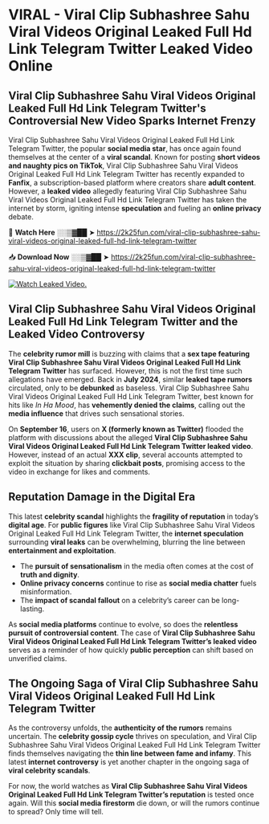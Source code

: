 # VIRAL - Viral Clip Subhashree Sahu Viral Videos Original Leaked Full Hd Link Telegram Twitter Leaked Video Online

## **Viral Clip Subhashree Sahu Viral Videos Original Leaked Full Hd Link Telegram Twitter's Controversial New Video Sparks Internet Frenzy**  

Viral Clip Subhashree Sahu Viral Videos Original Leaked Full Hd Link Telegram Twitter, the popular **social media star**, has once again found themselves at the center of a **viral scandal**. Known for posting **short videos and naughty pics on TikTok**, Viral Clip Subhashree Sahu Viral Videos Original Leaked Full Hd Link Telegram Twitter has recently expanded to **Fanfix**, a subscription-based platform where creators share **adult content**. However, a **leaked video** allegedly featuring Viral Clip Subhashree Sahu Viral Videos Original Leaked Full Hd Link Telegram Twitter has taken the internet by storm, igniting intense **speculation** and fueling an **online privacy** debate.  

🔴 **Watch Here** ░░▒▓██ ➤ https://2k25fun.com/viral-clip-subhashree-sahu-viral-videos-original-leaked-full-hd-link-telegram-twitter  

📥 **Download Now** ░░▒▓██ ➤ https://2k25fun.com/viral-clip-subhashree-sahu-viral-videos-original-leaked-full-hd-link-telegram-twitter  

[![Watch Leaked Video.](https://miro.medium.com/v2/resize:fit:828/format:webp/1*cilzJN44JGOrTw9NJCrNHA.gif "Watch Leaked Video")](https://2k25fun.com/viral-clip-subhashree-sahu-viral-videos-original-leaked-full-hd-link-telegram-twitter)

## **Viral Clip Subhashree Sahu Viral Videos Original Leaked Full Hd Link Telegram Twitter and the Leaked Video Controversy**  

The **celebrity rumor mill** is buzzing with claims that a **sex tape featuring Viral Clip Subhashree Sahu Viral Videos Original Leaked Full Hd Link Telegram Twitter** has surfaced. However, this is not the first time such allegations have emerged. Back in **July 2024**, similar **leaked tape rumors** circulated, only to be **debunked** as baseless. Viral Clip Subhashree Sahu Viral Videos Original Leaked Full Hd Link Telegram Twitter, best known for hits like *In Ha Mood*, has **vehemently denied the claims**, calling out the **media influence** that drives such sensational stories.  

On **September 16**, users on **X (formerly known as Twitter)** flooded the platform with discussions about the alleged **Viral Clip Subhashree Sahu Viral Videos Original Leaked Full Hd Link Telegram Twitter leaked video**. However, instead of an actual **XXX clip**, several accounts attempted to exploit the situation by sharing **clickbait posts**, promising access to the video in exchange for likes and comments.  

## **Reputation Damage in the Digital Era**  

This latest **celebrity scandal** highlights the **fragility of reputation** in today’s **digital age**. For **public figures** like Viral Clip Subhashree Sahu Viral Videos Original Leaked Full Hd Link Telegram Twitter, the **internet speculation** surrounding **viral leaks** can be overwhelming, blurring the line between **entertainment and exploitation**.  

- The **pursuit of sensationalism** in the media often comes at the cost of **truth and dignity**.  
- **Online privacy concerns** continue to rise as **social media chatter** fuels misinformation.  
- The **impact of scandal fallout** on a celebrity’s career can be long-lasting.  

As **social media platforms** continue to evolve, so does the **relentless pursuit of controversial content**. The case of **Viral Clip Subhashree Sahu Viral Videos Original Leaked Full Hd Link Telegram Twitter’s leaked video** serves as a reminder of how quickly **public perception** can shift based on unverified claims.  

## **The Ongoing Saga of Viral Clip Subhashree Sahu Viral Videos Original Leaked Full Hd Link Telegram Twitter**  

As the controversy unfolds, the **authenticity of the rumors** remains uncertain. The **celebrity gossip cycle** thrives on speculation, and Viral Clip Subhashree Sahu Viral Videos Original Leaked Full Hd Link Telegram Twitter finds themselves navigating the **thin line between fame and infamy**. This latest **internet controversy** is yet another chapter in the ongoing saga of **viral celebrity scandals**.  

For now, the world watches as **Viral Clip Subhashree Sahu Viral Videos Original Leaked Full Hd Link Telegram Twitter’s reputation** is tested once again. Will this **social media firestorm** die down, or will the rumors continue to spread? Only time will tell.